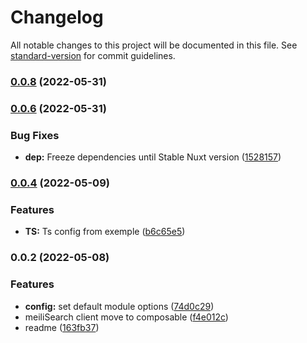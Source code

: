 # Changelog

All notable changes to this project will be documented in this file. See [standard-version](https://github.com/conventional-changelog/standard-version) for commit guidelines.

### [0.0.8](https://github.com/xlanex6/nuxt-meilisearch/compare/v0.0.6...v0.0.8) (2022-05-31)

### [0.0.6](https://github.com/xlanex6/nuxt-meilisearch/compare/v0.0.4...v0.0.6) (2022-05-31)


### Bug Fixes

* **dep:** Freeze dependencies until Stable Nuxt version ([1528157](https://github.com/xlanex6/nuxt-meilisearch/commit/15281570006b4fbd8bfeafd4472780500a6c67ff))

### [0.0.4](https://github.com/xlanex6/nuxt-meilisearch/compare/v0.0.2...v0.0.4) (2022-05-09)


### Features

* **TS:** Ts config from exemple ([b6c65e5](https://github.com/xlanex6/nuxt-meilisearch/commit/b6c65e5a7579fec9623de5419221b83487f01eb2))

### 0.0.2 (2022-05-08)


### Features

* **config:** set default module options ([74d0c29](https://github.com/xlanex6/nuxt-meilisearch/commit/74d0c2917063fd2ce1e04e0b451b80835d541421))
* meiliSearch client move to composable ([f4e012c](https://github.com/xlanex6/nuxt-meilisearch/commit/f4e012ce4be6c2a06df1ffeddfc3a1ab0f976180))
* readme ([163fb37](https://github.com/xlanex6/nuxt-meilisearch/commit/163fb377e9fc0a7342624f2c5c016efc3954c4c2))
